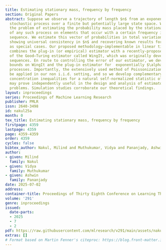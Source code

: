 ```yaml
---
title: Estimating stationary mass, frequency by frequency
section: Original Papers
abstract: Suppose we observe a trajectory of length $n$ from an exponentially $\alpha$-mixing
  stochastic process over a finite but potentially large state space. We consider
  the problem of estimating the probability mass placed by the stationary distribution
  of any such process on elements that occur with a certain frequency in the observed
  sequence. We estimate this vector of probabilities in total variation distance,
  showing universal consistency in $n$ and recovering known results for i.i.d. sequences
  as special cases. Our proposed methodology—implementable in linear time—carefully
  combines the plug-in (or empirical) estimator with a recently-proposed modification
  of the Good–Turing estimator called WingIt, which was originally developed for Markovian
  sequences. En route to controlling the error of our estimator, we develop new performance
  bounds on WingIt and the plug-in estimator for  exponentially $\alpha$-mixing stochastic
  processes. Importantly, the extensively used method of Poissonization can no longer
  be applied in our non i.i.d. setting, and so we develop complementary tools—including
  concentration inequalities for a natural self-normalized statistic of mixing sequences—that
  may prove independently useful in the design and analysis of estimators for related
  problems. Simulation studies corroborate our theoretical findings.
layout: inproceedings
series: Proceedings of Machine Learning Research
publisher: PMLR
issn: 2640-3498
id: nakul25a
month: 0
tex_title: Estimating stationary mass, frequency by frequency
firstpage: 4359
lastpage: 4359
page: 4359-4359
order: 4359
cycles: false
bibtex_author: Nakul, Milind and Muthukumar, Vidya and Pananjady, Ashwin
author:
- given: Milind
  family: Nakul
- given: Vidya
  family: Muthukumar
- given: Ashwin
  family: Pananjady
date: 2025-07-02
address:
container-title: Proceedings of Thirty Eighth Conference on Learning Theory
volume: '291'
genre: inproceedings
issued:
  date-parts:
  - 2025
  - 7
  - 2
pdf: https://raw.githubusercontent.com/mlresearch/v291/main/assets/nakul25a/nakul25a.pdf
extras: []
# Format based on Martin Fenner's citeproc: https://blog.front-matter.io/posts/citeproc-yaml-for-bibliographies/
---
```

